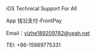 iOS Technical Support For All

App 钱沿支付-FrontPay

Email：yizhe189209782@yeah.net

TEl: +86-15989775331
